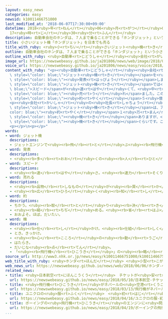 ```yaml
---
layout: easy_news
categories: easy
newsid: k10011466751000
last_modified_at: '2018-06-07T17:30:00+09:00'
datetime: 2018<ruby>年<rt>ねん</rt></ruby>06<ruby>月<rt>がつ</rt></ruby>07<ruby>日<rt>にち</rt></ruby>
  17<ruby>時<rt>じ</rt></ruby>30<ruby>分<rt>ふん</rt></ruby>
description: 自動車会社のホンダは、７人まで乗ることができる「ホンダジェット」という小さいジェット機を日本でも売ると発表しました。
title: 小さいジェット機「ホンダジェット」を日本でも売る
title_with_ruby: <ruby>小<rt>ちい</rt></ruby>さいジェット<ruby>機<rt>き</rt></ruby>「ホンダジェット」を<ruby>日本<rt>にっぽん</rt></ruby>でも<ruby>売<rt>う</rt></ruby>る
outline: 自動車会社のホンダは、７人まで乗ることができる「ホンダジェット」という小さいジェット機を日本でも売ると発表しました。
outline_with_ruby: <ruby>自動車<rt>じどうしゃ</rt></ruby><ruby>会社<rt>がいしゃ</rt></ruby>のホンダは、７<ruby>人<rt>にん</rt></ruby>まで<ruby>乗<rt>の</rt></ruby>ることができる「ホンダジェット」という<ruby>小<rt>ちい</rt></ruby>さいジェット<ruby>機<rt>き</rt></ruby>を<ruby>日本<rt>にっぽん</rt></ruby>でも<ruby>売<rt>う</rt></ruby>ると<ruby>発表<rt>はっぴょう</rt></ruby>しました。
image_url: https://newswebeasy.github.io/ja201806/news/web/image/2018/06/06/K10011466751_1806061626_1806061650_01_02.jpg
voice_url: https://newswebeasy.github.io/ja201806/news/easy/voice/2018/06/07/k10011466751000.mp4
content_with_ruby: "<p><ruby>自動車<rt>じどうしゃ</rt></ruby><ruby>会社<rt>がいしゃ</rt></ruby>のホンダは、７<ruby>人<rt>にん</rt></ruby>まで<ruby>乗<rt>の</rt></ruby>ることができる「ホンダジェット」という<ruby>小<rt>ちい</rt></ruby>さい<span\
  \ style=\"color: blue;\">ジェット<ruby>機<rt>き</rt></ruby></span>を<ruby>日本<rt>にっぽん</rt></ruby>でも<ruby>売<rt>う</rt></ruby>ると<span\
  \ style=\"color: blue;\"><ruby>発表<rt>はっぴょう</rt></ruby></span>しました。</p>\n<p>アメリカの<ruby>工場<rt>こうじょう</rt></ruby>で<ruby>生産<rt>せいさん</rt></ruby>しているホンダジェットは、６７の<ruby>国<rt>くに</rt></ruby>で<ruby>売<rt>う</rt></ruby>っています。<ruby>小<rt>ちい</rt></ruby>さい<span\
  \ style=\"color: blue;\">ジェット<ruby>機<rt>き</rt></ruby></span>では<span style=\"color:\
  \ blue;\">スピード</span>が<ruby>速<rt>はや</rt></ruby>くて、<ruby>中<rt>なか</rt></ruby>が<ruby>広<rt>ひろ</rt></ruby>いため、<ruby>去年<rt>きょねん</rt></ruby><ruby>世界<rt>せかい</rt></ruby>でいちばんたくさん<span\
  \ style=\"color: blue;\"><ruby>売<rt>う</rt></ruby>れ</span>ました。この<ruby>飛行機<rt>ひこうき</rt></ruby>は<ruby>東京<rt>とうきょう</rt></ruby>から<ruby>上海<rt>しゃんはい</rt></ruby>や<ruby>台湾<rt>たいわん</rt></ruby>まで<ruby>飛<rt>と</rt></ruby>ぶことができて、<ruby>値段<rt>ねだん</rt></ruby>は<span\
  \ style=\"color: blue;\"><ruby>約<rt>やく</rt></ruby></span>５<ruby>億<rt>おく</rt></ruby>７０００<ruby>万<rt>まん</rt></ruby><ruby>円<rt>えん</rt></ruby>です。</p>\n\
  <p><ruby>会社<rt>かいしゃ</rt></ruby>の<ruby>社長<rt>しゃちょう</rt></ruby>などが<ruby>持<rt>も</rt></ruby>っている<span\
  \ style=\"color: blue;\">ジェット<ruby>機<rt>き</rt></ruby></span>は、アメリカでは<span style=\"\
  color: blue;\"><ruby>約<rt>やく</rt></ruby></span>１<ruby>万<rt>まん</rt></ruby>３０００<span\
  \ style=\"color: blue;\"><ruby>機<rt>き</rt></ruby></span>ありますが、<ruby>日本<rt>にっぽん</rt></ruby>では９０<span\
  \ style=\"color: blue;\"><ruby>機<rt>き</rt></ruby></span>ぐらいです。この<ruby>飛行機<rt>ひこうき</rt></ruby>を<ruby>生産<rt>せいさん</rt></ruby>している<ruby>会社<rt>かいしゃ</rt></ruby>の<ruby>社長<rt>しゃちょう</rt></ruby>は「<ruby>日本<rt>にっぽん</rt></ruby>でも<ruby>自分<rt>じぶん</rt></ruby>の<ruby>飛行機<rt>ひこうき</rt></ruby>がほしいと<ruby>思<rt>おも</rt></ruby>っている<ruby>人<rt>ひと</rt></ruby>はもっといると<ruby>思<rt>おも</rt></ruby>います。この<ruby>飛行機<rt>ひこうき</rt></ruby>で、<ruby>日本<rt>にっぽん</rt></ruby>のどんな<ruby>所<rt>ところ</rt></ruby>へでもすぐに<ruby>行<rt>い</rt></ruby>くことができるようにしたいです」と<ruby>話<rt>はな</rt></ruby>しています。</p>\n\
  <p></p>\n<p></p>"
words:
- word: ジェット機
  descriptions:
  - ジェットエンジンで<ruby><rb>飛</rb><rt>と</rt></ruby>ぶ<ruby><rb>飛行機</rb><rt>ひこうき</rt></ruby>。
- word: 発表
  descriptions:
  - <ruby><rb>多</rb><rt>おお</rt></ruby>くの<ruby><rb>人</rb><rt>ひと</rt></ruby>に<ruby><rb>広</rb><rt>ひろ</rt></ruby>く<ruby><rb>知</rb><rt>し</rt></ruby>らせること。
- word: スピード
  descriptions:
  - <ruby><rb>速</rb><rt>はや</rt></ruby>さ。<ruby><rb>速力</rb><rt>そくりょく</rt></ruby>。
- word: 売れる
  descriptions:
  - <ruby><rb>品物</rb><rt>しなもの</rt></ruby>が<ruby><rb>買</rb><rt>か</rt></ruby>われる。
  - <ruby><rb>広</rb><rt>ひろ</rt></ruby>く<ruby><rb>知</rb><rt>し</rt></ruby>られる。
- word: 約
  descriptions:
  - ちかう。<ruby><rb>取</rb><rt>と</rt></ruby>り<ruby><rb>決</rb><rt>き</rt></ruby>める。
  - <ruby><rb>縮</rb><rt>ちぢ</rt></ruby>める。<ruby><rb>省</rb><rt>はぶ</rt></ruby>く。<ruby><rb>簡単</rb><rt>かんたん</rt></ruby>にする。
  - おおよそ。ほぼ。だいたい。
- word: 機
  descriptions:
  - <ruby><rb>仕</rb><rt>し</rt></ruby>かけ。<ruby><rb>仕組</rb><rt>しく</rt></ruby>み。
  - とき。きっかけ。
  - <ruby><rb>心</rb><rt>こころ</rt></ruby>の<ruby><rb>動</rb><rt>うご</rt></ruby>き。
  - はたらき。
  - だいじな<ruby><rb>点</rb><rt>てん</rt></ruby>。
  - 「<ruby><rb>飛行機</rb><rt>ひこうき</rt></ruby>」の<ruby><rb>略</rb><rt>りゃく</rt></ruby>。また、<ruby><rb>飛行機</rb><rt>ひこうき</rt></ruby>を<ruby><rb>数</rb><rt>かぞ</rt></ruby>えることば。
source_url: http://www3.nhk.or.jp/news/easy/k10011466751000/k10011466751000.html
web_title_with_ruby: <ruby>ホンダ<rt>ほんだ</rt></ruby> <ruby>小型<rt>こがた</rt></ruby><ruby>ビジネス<rt>びじねす</rt></ruby><ruby>ジェット<rt>じぇっと</rt></ruby><ruby>機<rt>き</rt></ruby>を<ruby>国内<rt>こくない</rt></ruby>でも<ruby>販売<rt>はんばい</rt></ruby>へ
web_news_url: https://newswebeasy.github.io/news/web/2018/06/06/ホンダ-小型ビジネスジェット機を国内でも販売へ
related_news:
- title: <ruby>日本航空<rt>にほんこうくう</rt></ruby>　チケットが<ruby>安<rt>やす</rt></ruby>い<ruby>飛行機<rt>ひこうき</rt></ruby>の<ruby>会社<rt>かいしゃ</rt></ruby>を<ruby>新<rt>あたら</rt></ruby>しく<ruby>作<rt>つく</rt></ruby>る
  url: https://newswebeasy.github.io/news/easy/2018/05/10/日本航空-チケットが安い飛行機の会社を新しく作る
- title: <ruby>飛行機<rt>ひこうき</rt></ruby>がネパールの<ruby>空港<rt>くうこう</rt></ruby>に<ruby>下<rt>お</rt></ruby>りるとき<ruby>失敗<rt>しっぱい</rt></ruby>　４９<ruby>人<rt>にん</rt></ruby><ruby>亡<rt>な</rt></ruby>くなる
  url: https://newswebeasy.github.io/news/easy/2018/03/13/飛行機がネパールの空港に下りるとき失敗-49人亡くなる
- title: ユニクロの<ruby>服<rt>ふく</rt></ruby>　<ruby>初<rt>はじ</rt></ruby>めて<ruby>日本<rt>にっぽん</rt></ruby>より<ruby>外国<rt>がいこく</rt></ruby>でたくさん<ruby>売<rt>う</rt></ruby>れた
  url: https://newswebeasy.github.io/news/easy/2018/04/16/ユニクロの服-初めて日本より外国でたくさん売れた
- title: ボーイングの<ruby>飛行機<rt>ひこうき</rt></ruby>のエンジンに<ruby>問題<rt>もんだい</rt></ruby>が<ruby>起<rt>お</rt></ruby>こる<ruby>可能性<rt>かのうせい</rt></ruby>
  url: https://newswebeasy.github.io/news/easy/2018/04/19/ボーイングの飛行機のエンジンに問題が起こる可能性
...
```

